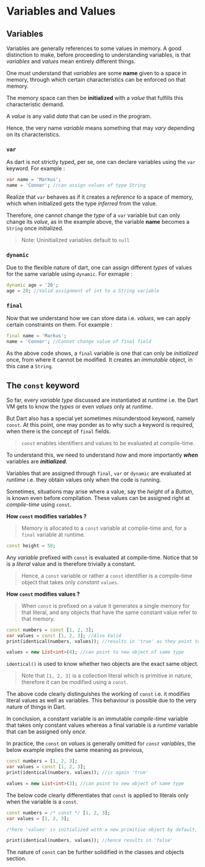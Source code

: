 # Variables and Values

## Variables  

Variables are generally references to some values in memory. A good distinction to make, before proceeding to understanding variables, is that *variables* and *values* mean entirely different things.

One must understand that *variables* are some **name** given to a space in memory, through which certain characteristics can be enforced on that memory.

The memory space can then be **initialized** with a *value* that fulfills this characteristic demand.

A *value* is any valid *data* that can be used in the program.

Hence, the very name *variable* means something that may *vary* depending on its characteristics.

### **`var`**

As dart is not strictly typed, per se, one can declare variables using the `var` keyword. For example :

```dart
var name = 'Markus';
name = 'Connor'; //can assign values of type String
```

Realize that `var` behaves as if it creates a *reference* to a space of memory, which when initialized gets the type *inferred* from the value.

Therefore, one cannot change the *type* of a `var` variable but can only change its *value*, as in the example above, the variable **name** becomes a `String` once initialized.

> Note: Uninitialized variables default to `null`

### **`dynamic`**

Due to the flexible nature of dart, one can assign different *types* of values for the same variable using `dynamic`. For exmaple :

```dart
dynamic age = '20';
age = 20; //Valid assignment of int to a String variable
```

### **`final`**  

Now that we understand how we can store data i.e. *values*, we can apply certain constraints on them. For example :

```dart
final name = 'Markus';
name = 'Connor'; //Cannot change value of final field
```

As the above code shows, a `final` variable is one that can only be *initialized* once, from where it cannot be modified. It creates an *immutable* object, in this case a `String`.

## The `const` keyword

So far, every *variable type* discussed are instantiated at *runtime* i.e. the Dart VM gets to know the *types* or even *values* only at *runtime*.

But Dart also has a special yet sometimes misunderstood keyword, namely `const`. At this point, one may ponder as to why such a keyword is required, when there is the concept of `final` fields.

>`const` enables identifiers and values to be evaluated at compile-time.

To understand this, we need to understand *how* and more importantly ***when*** variables are ***initialized***.

Variables that are assigned through `final`, `var` or `dynamic` are evaluated at *runtime* i.e. they obtain values only when the code is running.

Sometimes, situations may arise where a value, say the *height* of a *Button*, is known even before compilation. These values can be assigned right at *compile-time* using `const`.

**How `const` modifies variables ?**  

>Memory is allocated to a `const` variable at compile-time and, for a `final` variable at runtime.

```dart
const height = 50;
```

Any *variable* prefixed with `const` is evaluated at compile-time. Notice that `50` is a *literal* value and is therefore trivially a constant.

>Hence, a `const` variable or rather a `const` identifier is a compile-time object that takes only *constant* `values`.

**How `const` modifies values ?**

>When `const` is prefixed on a value it generates a single memory for that literal, and any objects that have the same constant value refer to that memory.

```dart
const numbers = const [1, 2, 3];
var values = const [1, 2, 3]; //Also Valid
print(identical(numbers, values)); //results in 'true' as they point to the same memory

values = new List<int>(4); //can point to new object of same type
```

`identical()` is used to know whether two objects are the exact same object.

>Note that `[1, 2, 3]` is a collection literal which is primitive in nature, therefore it can be modified using a `const`.

The above code clearly distinguishes the working of `const` i.e. it modifies literal values as well as variables. This behaviour is possible due to the very nature of things in Dart.

In conclusion, a constant variable is an immutable *compile-time* variable that takes only constant values whereas a final variable is a *runtime* variable that can be assigned only *once*.

In practice, the `const` on *values* is generally omitted for *`const` variables*, the below example implies the same meaning as previous,

```dart
const numbers = [1, 2, 3];
var values = const [1, 2, 3];
print(identical(numbers, values)); //is again 'true'

values = new List<int>(3); //can point to new object of same type
```

The below code clearly differentiates that `const` is applied to literals only when the variable is a `const`.

```dart
const numbers = /* const */ [1, 2, 3];
var values = [1, 2, 3];

/*here 'values' is initialized with a new primitive object by default, being a var variable */

print(identical(numbers, values)); //hence results in 'false'
```

The nature of `const` can be further solidified in the classes and objects section.
